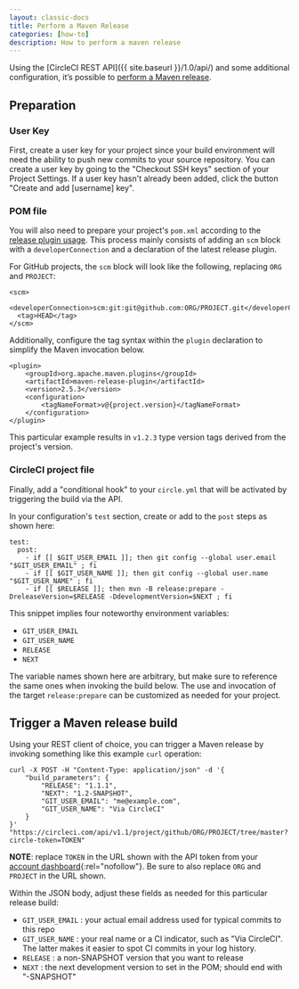 ```yaml
---
layout: classic-docs
title: Perform a Maven Release
categories: [how-to]
description: How to perform a maven release
---
```


Using the [CircleCI REST API]({{ site.baseurl }}/1.0/api/) and some additional configuration, it’s possible to [perform a Maven release](http://maven.apache.org/maven-release/maven-release-plugin/examples/prepare-release.html).

## Preparation

### User Key

First, create a user key for your project since your build environment will need the ability to push new commits to your source repository. You can create a user key by going to the "Checkout SSH keys" section of your Project Settings. If a user key hasn't already been added, click the button "Create and add [username] key".

### POM file

You will also need to prepare your project's `pom.xml` according to the
[release plugin usage](http://maven.apache.org/maven-release/maven-release-plugin/usage.html). This process mainly consists of adding an `scm` block with a `developerConnection` and a declaration of the latest release plugin.

For GitHub projects, the `scm` block will look like the following, replacing `ORG` and `PROJECT`:

```
<scm>
  <developerConnection>scm:git:git@github.com:ORG/PROJECT.git</developerConnection>
  <tag>HEAD</tag>
</scm>
```

Additionally, configure the tag syntax within the `plugin` declaration to simplify the Maven invocation below.

```
<plugin>
    <groupId>org.apache.maven.plugins</groupId>
    <artifactId>maven-release-plugin</artifactId>
    <version>2.5.3</version>
    <configuration>
        <tagNameFormat>v@{project.version}</tagNameFormat>
    </configuration>
</plugin>
```

This particular example results in `v1.2.3` type version tags derived from the project's version.

### CircleCI project file

Finally, add a "conditional hook" to your `circle.yml` that will be activated by triggering the build via the API.

In your configuration's `test` section, create or add to the `post` steps as shown here:

```
test:
  post:
    - if [[ $GIT_USER_EMAIL ]]; then git config --global user.email "$GIT_USER_EMAIL" ; fi
    - if [[ $GIT_USER_NAME ]]; then git config --global user.name "$GIT_USER_NAME" ; fi
    - if [[ $RELEASE ]]; then mvn -B release:prepare -DreleaseVersion=$RELEASE -DdevelopmentVersion=$NEXT ; fi
```

This snippet implies four noteworthy environment variables:

* `GIT_USER_EMAIL`
* `GIT_USER_NAME`
* `RELEASE`
* `NEXT`

The variable names shown here are arbitrary, but make sure to reference the same ones when invoking the build below. The use and invocation of the target `release:prepare` can be customized as needed for your project.

## Trigger a Maven release build

Using your REST client of choice, you can trigger a Maven release by invoking something like this example `curl` operation:

```
curl -X POST -H "Content-Type: application/json" -d '{
    "build_parameters": {
        "RELEASE": "1.1.1",
        "NEXT": "1.2-SNAPSHOT",
        "GIT_USER_EMAIL": "me@example.com",
        "GIT_USER_NAME": "Via CircleCI"
    }
}' "https://circleci.com/api/v1.1/project/github/ORG/PROJECT/tree/master?circle-token=TOKEN"
```

**NOTE**: replace `TOKEN` in the URL shown with the API token from your [account dashboard](https://circleci.com/account/api){:rel="nofollow"}. Be sure to also replace `ORG` and `PROJECT` in the URL shown.

Within the JSON body, adjust these fields as needed for this particular release build:

* `GIT_USER_EMAIL` : your actual email address used for typical commits to this repo
* `GIT_USER_NAME` : your real name or a CI indicator, such as "Via CircleCI".
   The latter makes it easier to spot CI commits in your log history.
* `RELEASE` : a non-SNAPSHOT version that you want to release
* `NEXT` : the next development version to set in the POM; should
  end with "-SNAPSHOT"
